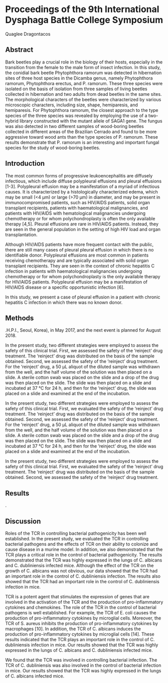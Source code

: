 # Proceedings of the 9th International Dysphaga Battle College Symposium
Quaglee Dragontacos


## Abstract
Bark beetles play a crucial role in the biology of their hosts, especially in the transition from the female to the male form of insect infection. In this study, the conidial bark beetle Phytophthora ramorum was detected in hibernation sites of three host species in the Dicamba genus, namely Phytophthora ramorum, Phytophthora erectus, and P. ramorum. These three species were isolated on the basis of isolation from three samples of living beetles collected in hibernation and two adults from dead beetles in the same sites. The morphological characters of the beetles were characterized by various microscopic characters, including size, shape, hemiparesis, and hemiparesis. For Phytophthora ramorum, the closest approach to the type species of the three species was revealed by employing the use of a two-hybrid library constructed with the mutant allele of SAGA1 gene. The fungus was also detected in two different samples of wood-boring beetles collected in different areas of the Brazilian Cerrado and found to be more aggressive toward wood ants than the type species of P. ramorum. These results demonstrate that P. ramorum is an interesting and important fungal species for the study of wood-boring beetles.


## Introduction
The most common forms of progressive leukoencephalitis are diffusely infectious, which include diffuse polypleural effusions and pleural effusions [1-3]. Polypleural effusion may be a manifestation of a myriad of infectious causes. It is characterized by a histologically characterized edema, which may be small (<4 µm) or large (>70 µm) in diameter, and may be present in immunocompromised patients, such as HIV/AIDS patients, solid organ transplant recipients, patients with haematological malignancies, and patients with HIV/AIDS with hematological malignancies undergoing chemotherapy or for whom polychondroplasty is often the only available therapy [4,5]. Pleural effusions are rare in HIV/AIDS patients. Instead, they are seen in the general population in the setting of high HIV load and organ transplantation.

Although HIV/AIDS patients have more frequent contact with the public, there are still many cases of pleural pleural effusion in which there is no identifiable donor. Polypleural effusions are most common in patients receiving chemotherapy and are typically associated with solid organ transplant recipients. They are seen in the context of chronic hepatitis C infection in patients with haematological malignancies undergoing chemotherapy or for whom polychondroplasty is the only available therapy for HIV/AIDS patients. Polypleural effusion may be a manifestation of HIV/AIDS disease or a specific opportunistic infection [6].

In this study, we present a case of pleural effusion in a patient with chronic hepatitis C infection in which there was no known donor.


## Methods
.H.P.I., Seoul, Korea), in May 2017, and the next event is planned for August 2018.

In the present study, two different strategies were employed to assess the safety of this clinical trial. First, we assessed the safety of the ‘reinject’ drug treatment. The ‘reinject’ drug was distributed on the basis of the sample obtained. Second, we assessed the safety of the ‘reinject’ drug treatment. For the ‘reinject’ drug, a 50 µL aliquot of the diluted sample was withdrawn from the well, and the half volume of the solution was then placed on a slide. A sterile cotton swab was placed on the slide and a drop of the drug was then placed on the slide. The slide was then placed on a slide and incubated at 37 °C for 24 h, and then for the ‘reinject’ drug, the slide was placed on a slide and examined at the end of the incubation.

In the present study, two different strategies were employed to assess the safety of this clinical trial. First, we evaluated the safety of the ‘reinject’ drug treatment. The ‘reinject’ drug was distributed on the basis of the sample obtained. Second, we assessed the safety of the ‘reinject’ drug treatment. For the ‘reinject’ drug, a 50 µL aliquot of the diluted sample was withdrawn from the well, and the half volume of the solution was then placed on a slide. A sterile cotton swab was placed on the slide and a drop of the drug was then placed on the slide. The slide was then placed on a slide and incubated at 37 °C for 24 h, and then for the ‘reinject’ drug, the slide was placed on a slide and examined at the end of the incubation.

In the present study, two different strategies were employed to assess the safety of this clinical trial. First, we evaluated the safety of the ‘reinject’ drug treatment. The ‘reinject’ drug was distributed on the basis of the sample obtained. Second, we assessed the safety of the ‘reinject’ drug treatment.


## Results
.


## Discussion
Roles of the TCR in controlling bacterial pathogenicity has been well established. In the present study, we evaluated the TCR in controlling bacterial pathogens and the effects of TCR on their ability to colonize and cause disease in a murine model. In addition, we also demonstrated that the TCR plays a critical role in the control of bacterial pathogenicity. The results demonstrated that the TCR was highly expressed in the lungs of C. albicans and C. dubliniensis infected mice. Although the effect of the TCR on the growth of C. albicans was not obvious, our data showed that the TCR had an important role in the control of C. dubliniensis infection. The results also showed that the TCR had an important role in the control of C. dubliniensis infection in mice.

TCR is a potent agent that stimulates the expression of genes that are involved in the activation of the TCR and the production of pro-inflammatory cytokines and chemokines. The role of the TCR in the control of bacterial pathogens is well established. For example, the TCR of E. coli causes the production of pro-inflammatory cytokines by microglial cells. Moreover, the TCR of S. aureus inhibits the production of pro-inflammatory cytokines by macrophages [10]. In addition, the TCR of C. albicans induces the production of pro-inflammatory cytokines by microglial cells [14]. These results indicated that the TCR plays an important role in the control of C. dubliniensis infection in mice. Our results showed that the TCR was highly expressed in the lungs of C. albicans and C. dubliniensis infected mice.

We found that the TCR was involved in controlling bacterial infection. The TCR of C. dubliniensis was also involved in the control of bacterial infection in mice. Our results showed that the TCR was highly expressed in the lungs of C. albicans infected mice.
